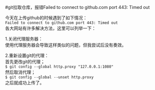 #git拉取仓库，报错Failed to connect to github.com port 443: Timed out  

今天在上传github的时候遇到了如下情况：  
    `Failed to connect to github.com port 443: Timed out`   
各大网站有许多解决方法，这里可以列举一下：  

1.关闭代理服务器：  
    使用代理服务器会导致这样类似的问题，但我尝试后没有奏效。

2.重新设置git的代理：  
    首先更改git的代理；  
    `$ git config --global http.proxy "127.0.0.1:1080"`  
    然后取消代理；  
    `$ git config --global --unset http.proxy`  
    之后就成功上传了。

